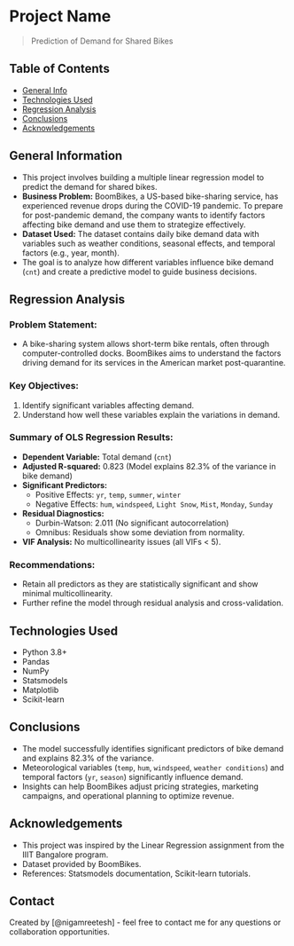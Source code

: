 # Project Name
> Prediction of Demand for Shared Bikes


## Table of Contents
* [General Info](#general-information)
* [Technologies Used](#technologies-used)
* [Regression Analysis](#regression-analysis)
* [Conclusions](#conclusions)
* [Acknowledgements](#acknowledgements)


## General Information
- This project involves building a multiple linear regression model to predict the demand for shared bikes.
- **Business Problem:** BoomBikes, a US-based bike-sharing service, has experienced revenue drops during the COVID-19 pandemic. To prepare for post-pandemic demand, the company wants to identify factors affecting bike demand and use them to strategize effectively.
- **Dataset Used:** The dataset contains daily bike demand data with variables such as weather conditions, seasonal effects, and temporal factors (e.g., year, month).
- The goal is to analyze how different variables influence bike demand (`cnt`) and create a predictive model to guide business decisions.


## Regression Analysis
### Problem Statement:
- A bike-sharing system allows short-term bike rentals, often through computer-controlled docks. BoomBikes aims to understand the factors driving demand for its services in the American market post-quarantine.

### Key Objectives:
1. Identify significant variables affecting demand.
2. Understand how well these variables explain the variations in demand.

### Summary of OLS Regression Results:
- **Dependent Variable:** Total demand (`cnt`)
- **Adjusted R-squared:** 0.823 (Model explains 82.3% of the variance in bike demand)
- **Significant Predictors:**
  - Positive Effects: `yr`, `temp`, `summer`, `winter`
  - Negative Effects: `hum`, `windspeed`, `Light Snow`, `Mist`, `Monday`, `Sunday`
- **Residual Diagnostics:**
  - Durbin-Watson: 2.011 (No significant autocorrelation)
  - Omnibus: Residuals show some deviation from normality.
- **VIF Analysis:** No multicollinearity issues (all VIFs < 5).

### Recommendations:
- Retain all predictors as they are statistically significant and show minimal multicollinearity.
- Further refine the model through residual analysis and cross-validation.


## Technologies Used
- Python 3.8+
- Pandas
- NumPy
- Statsmodels
- Matplotlib
- Scikit-learn


## Conclusions
- The model successfully identifies significant predictors of bike demand and explains 82.3% of the variance.
- Meteorological variables (`temp`, `hum`, `windspeed`, `weather conditions`) and temporal factors (`yr`, `season`) significantly influence demand.
- Insights can help BoomBikes adjust pricing strategies, marketing campaigns, and operational planning to optimize revenue.


## Acknowledgements
- This project was inspired by the Linear Regression assignment from the IIIT Bangalore program.
- Dataset provided by BoomBikes.
- References: Statsmodels documentation, Scikit-learn tutorials.


## Contact
Created by [@nigamreetesh] - feel free to contact me for any questions or collaboration opportunities.

